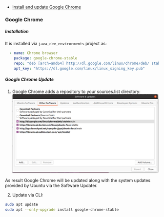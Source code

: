 * [Install and update Google Chrome](#google-chrome)

### Google Chrome

##### Installation

It is installed via `java_dev_environments` project as:
```yaml
  - name: Chrome browser
    package: google-chrome-stable
    repo: "deb [arch=amd64] http://dl.google.com/linux/chrome/deb/ stable main"
    apt_key: "https://dl.google.com/linux/linux_signing_key.pub"
```

##### Google Chrome Update

1. Google Chrome adds a repository to your sources.list directory:
![Google Chrome Repository](images/google.chrome.repo.png)

As result Google Chrome will be updated along with the system updates provided by Ubuntu via the Software Updater.

2. Update via CLI:
```bash
sudo apt update 
sudo apt --only-upgrade install google-chrome-stable
```